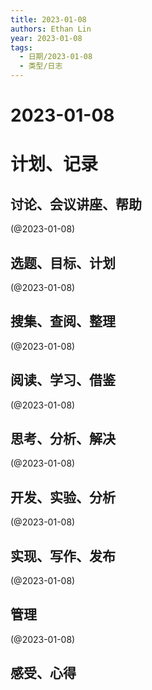 ```yaml
---
title: 2023-01-08
authors: Ethan Lin
year: 2023-01-08 
tags:
  - 日期/2023-01-08 
  - 类型/日志 
---
```



# 2023-01-08






# 计划、记录

## 讨论、会议讲座、帮助

(@2023-01-08)



## 选题、目标、计划

(@2023-01-08)



## 搜集、查阅、整理

(@2023-01-08)



## 阅读、学习、借鉴

(@2023-01-08)



## 思考、分析、解决

(@2023-01-08)



## 开发、实验、分析

(@2023-01-08)



## 实现、写作、发布

(@2023-01-08)





## 管理

(@2023-01-08)



## 感受、心得



